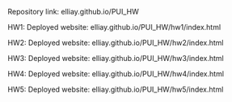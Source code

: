 Repository link: elliay.github.io/PUI_HW

HW1:
Deployed website: elliay.github.io/PUI_HW/hw1/index.html

HW2:
Deployed website: elliay.github.io/PUI_HW/hw2/index.html

HW3:
Deployed website: elliay.github.io/PUI_HW/hw3/index.html

HW4:
Deployed website: elliay.github.io/PUI_HW/hw4/index.html

HW5:
Deployed website: elliay.github.io/PUI_HW/hw5/index.html


